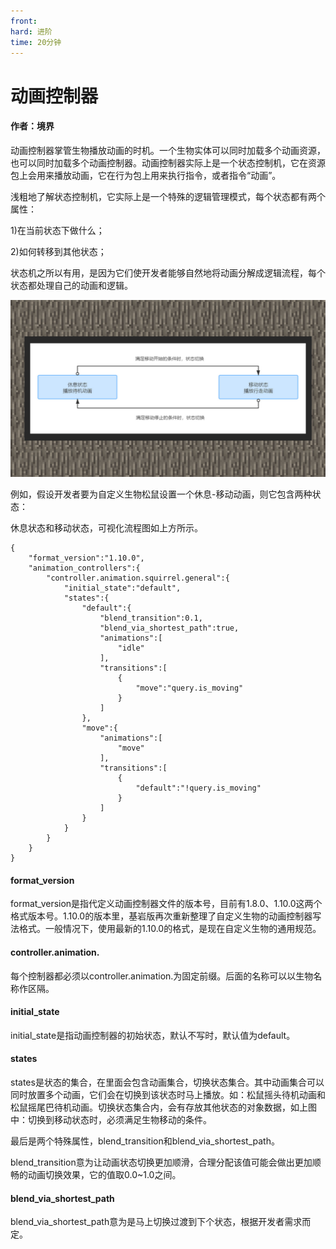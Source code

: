 ```yaml
---
front: 
hard: 进阶
time: 20分钟
---
```


# 动画控制器



#### 作者：境界



动画控制器掌管生物播放动画的时机。一个生物实体可以同时加载多个动画资源，也可以同时加载多个动画控制器。动画控制器实际上是一个状态控制机，它在资源包上会用来播放动画，它在行为包上用来执行指令，或者指令“动画”。

浅粗地了解状态控制机，它实际上是一个特殊的逻辑管理模式，每个状态都有两个属性：

1)在当前状态下做什么；

2)如何转移到其他状态；

状态机之所以有用，是因为它们使开发者能够自然地将动画分解成逻辑流程，每个状态都处理自己的动画和逻辑。

![](./images/5_1.jpg)



例如，假设开发者要为自定义生物松鼠设置一个休息-移动动画，则它包含两种状态：

休息状态和移动状态，可视化流程图如上方所示。

```
{
    "format_version":"1.10.0",
    "animation_controllers":{
        "controller.animation.squirrel.general":{
            "initial_state":"default",
            "states":{
                "default":{
                    "blend_transition":0.1,
                    "blend_via_shortest_path":true,
                    "animations":[
                        "idle"
                    ],
                    "transitions":[
                        {
                            "move":"query.is_moving"
                        }
                    ]
                },
                "move":{
                    "animations":[
                        "move"
                    ],
                    "transitions":[
                        {
                            "default":"!query.is_moving"
                        }
                    ]
                }
            }
        }
    }
}
```



#### format_version

format_version是指代定义动画控制器文件的版本号，目前有1.8.0、1.10.0这两个格式版本号。1.10.0的版本里，基岩版再次重新整理了自定义生物的动画控制器写法格式。一般情况下，使用最新的1.10.0的格式，是现在自定义生物的通用规范。



#### controller.animation.

每个控制器都必须以controller.animation.为固定前缀。后面的名称可以以生物名称作区隔。



#### initial_state

initial_state是指动画控制器的初始状态，默认不写时，默认值为default。



#### states

states是状态的集合，在里面会包含动画集合，切换状态集合。其中动画集合可以同时放置多个动画，它们会在切换到该状态时马上播放。如：松鼠摇头待机动画和松鼠摇尾巴待机动画。切换状态集合内，会有存放其他状态的对象数据，如上图中：切换到移动状态时，必须满足生物移动的条件。

最后是两个特殊属性，blend_transition和blend_via_shortest_path。

blend_transition意为让动画状态切换更加顺滑，合理分配该值可能会做出更加顺畅的动画切换效果，它的值取0.0~1.0之间。



#### blend_via_shortest_path

blend_via_shortest_path意为是马上切换过渡到下个状态，根据开发者需求而定。